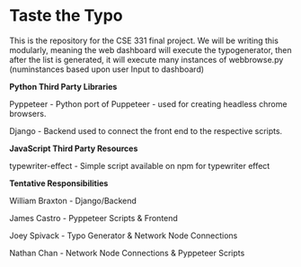 # Taste the Typo

This is the repository for the CSE 331 final project. We will be writing this modularly, meaning the web dashboard will execute the typogenerator,
then after the list is generated, it will execute many instances of webbrowse.py (numinstances based upon user Input to dashboard)

**Python Third Party Libraries**

Pyppeteer - Python port of Puppeteer - used for creating headless chrome browsers.

Django - Backend used to connect the front end to the respective scripts.

**JavaScript Third Party Resources**

typewriter-effect - Simple script available on npm for typewriter effect


**Tentative Responsibilities**

William Braxton - Django/Backend

James Castro - Pyppeteer Scripts & Frontend

Joey Spivack - Typo Generator & Network Node Connections

Nathan Chan - Network Node Connections & Pyppeteer Scripts

    
